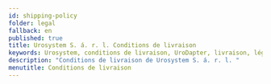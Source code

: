 ```yaml
---
id: shipping-policy
folder: legal
fallback: en
published: true
title: Urosystem S. á. r. l. Conditions de livraison
keywords: Urosystem, conditions de livraison, UroDapter, livraison, légal
description: "Conditions de livraison de Urosystem S. á. r. l. "
menutitle: Conditions de livraison
---
```

